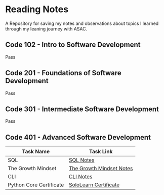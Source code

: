 # Reading Notes
A Repository for saving my notes and observations about topics I learned through my leaning journey with ASAC.
## Code 102 - Intro to Software Development
Pass
## Code 201 - Foundations of Software Development
Pass
## Code 301 - Intermediate Software Development
Pass
## Code 401 - Advanced Software Development

| Task Name      | Task Link |
| ----------- | ----------- |
| SQL      | [SQL Notes](https://github.com/RaghadAbdulhadi/reading-notes/blob/main/sql.md)       |
| The Growth Mindset   |     [The Growth Mindset Notes](https://www.example.com)    |
| CLI   |    [CLI Notes](https://www.example.com)    |
| Python Core Certificate   |     [SoloLearn Certificate](https://www.example.com)   |